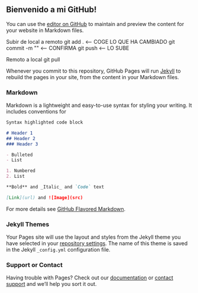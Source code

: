 ## Bienvenido a mi GitHub!

You can use the [editor on GitHub](https://github.com/ismuju/DWEC/edit/master/README.md) to maintain and preview the content for your website in Markdown files.

Subir de local a remoto
git add .  <-- COGE LO QUE HA CAMBIADO
git commit -m "" <-- CONFIRMA
git push <-- LO SUBE


Remoto a local
git pull

Whenever you commit to this repository, GitHub Pages will run [Jekyll](https://jekyllrb.com/) to rebuild the pages in your site, from the content in your Markdown files.

### Markdown

Markdown is a lightweight and easy-to-use syntax for styling your writing. It includes conventions for

```markdown
Syntax highlighted code block

# Header 1
## Header 2
### Header 3

- Bulleted
- List

1. Numbered
2. List

**Bold** and _Italic_ and `Code` text

[Link](url) and ![Image](src)
```

For more details see [GitHub Flavored Markdown](https://guides.github.com/features/mastering-markdown/).

### Jekyll Themes

Your Pages site will use the layout and styles from the Jekyll theme you have selected in your [repository settings](https://github.com/ismuju/DWEC/settings). The name of this theme is saved in the Jekyll `_config.yml` configuration file.

### Support or Contact

Having trouble with Pages? Check out our [documentation](https://help.github.com/categories/github-pages-basics/) or [contact support](https://github.com/contact) and we’ll help you sort it out.
